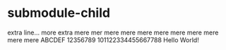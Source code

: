 # submodule-child

extra line...
more extra
mere mer
mere
mere
mere
mere
mere
mere
mere
mere
mere
ABCDEF
12356789
101122334455667788
Hello World!
